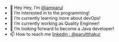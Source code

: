 - 👋 Hey Hey, I’m [@iamparul](https://github.com/iamparul)
- 👀 I’m interested in to the programming!
- 🌱 I’m currently learning more about devOps!
- 🌱 I’m currently working as Quality Engineer!
- 💞️ I’m looking forward to become a Java developer!
- 📫 How to reach me [linkedin : @parultthakur](https://www.linkedin.com/in/parultthakur/)

